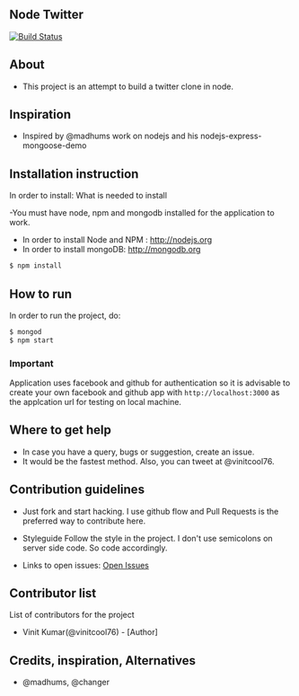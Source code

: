 ## Node Twitter

[![Build Status](https://travis-ci.org/vinitcool76/node-twitter.png?branch=master)](https://travis-ci.org/vinitcool76/node-twitter)

## About 
- This project is an attempt to build a twitter clone in node.

## Inspiration
- Inspired by @madhums work on nodejs and his nodejs-express-mongoose-demo

## Installation instruction

In order to install:
What is needed to install
    
-You must have node, npm and mongodb installed for the application to work.
- In order to install Node and NPM : http://nodejs.org
- In order to install mongoDB: http://mongodb.org

```bash    
$ npm install
```
## How to run

In order to run the project, do:

```bash
$ mongod
$ npm start
```
### Important

Application uses facebook and github for authentication so it is advisable to create 
your own facebook and github app with `http://localhost:3000` as the applcation url for
testing on local machine.

## Where to get help
- In case you have a query, bugs or suggestion, create an issue. 
- It would be the fastest method. Also, you can tweet at @vinitcool76.

## Contribution guidelines

- Just fork and start hacking. I use github flow and Pull Requests is the preferred way to contribute here.

- Styleguide
Follow the style in the project. I don't use semicolons on server side code. So code accordingly.

- Links to open issues: [Open Issues](https://github.com/vinitcool76/node-twitter/issues?milestone=1&state=open)


## Contributor list
List of contributors for the project
- Vinit Kumar(@vinitcool76) - [Author]

## Credits, inspiration, Alternatives
- @madhums, @changer



